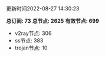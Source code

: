 更新时间2022-08-27 14:30:23

**总订阅: 73**
**总节点: 2625**
**有效节点: 699**
- v2ray节点: 306
- ss节点: 383
- trojan节点: 10
